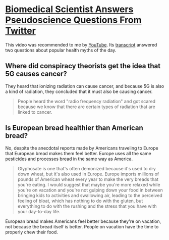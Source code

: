 # [Biomedical Scientist Answers Pseudoscience Questions From Twitter](https://www.youtube.com/watch?v=vj71yGp-8WM)

This video was recommended to me by [YouTube](../../../2025/10/17/youtube.md). Its [transcript](https://writecomments.com/transcripts/?md5=56a7f124c96c1998ffb707a3df3f34fb) answered two questions about popular health myths of the day.

## Where did conspiracy theorists get the idea that 5G causes cancer?

They heard that ionizing radiation can cause cancer, and because 5G is also a kind of radiation, they concluded that it must also be causing cancer.

> People heard the word "radio frequency radiation" and got scared because we know that there are certain types of radiation that are linked to cancer.

## Is European bread healthier than American bread?

No, despite the anecdotal reports made by Americans traveling to Europe that European bread makes them feel better. Europe uses all the same pesticides and processes bread in the same way as America.

> Glyphosate is one that's often demonized because it's used to dry down wheat, but it's also used in Europe. Europe imports millions of pounds of American wheat every year to make the very breads that you're eating. I would suggest that maybe you're more relaxed while you're on vacation and you're not gulping down your food in between bringing kids to activities and swallowing air, leading to the perceived feeling of bloat, which has nothing to do with the gluten, but everything to do with the rushing and the stress that you have with your day-to-day life.

European bread makes Americans feel better because they're on vacation, not because the bread itself is better. People on vacation have the time to properly chew their food.
